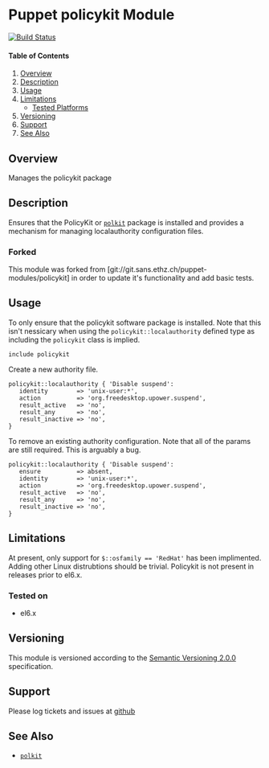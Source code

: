 Puppet policykit Module
=========================

[![Build Status](https://travis-ci.org/jhoblitt/puppet-policykit.png)](https://travis-ci.org/jhoblitt/puppet-policykit)


#### Table of Contents

1. [Overview](#overview)
2. [Description](#description)
3. [Usage](#usage)
4. [Limitations](#limitations)
    * [Tested Platforms](#tested-platforms)
5. [Versioning](#versioning)
6. [Support](#support)
7. [See Also](#see-also)


Overview
--------

Manages the policykit package


Description
-----------

Ensures that the PolicyKit or
[`polkit`](http://www.freedesktop.org/wiki/Software/polkit/) package is
installed and provides a mechanism for managing localauthority configuration
files.

### Forked

This module was forked from [git://git.sans.ethz.ch/puppet-modules/policykit]
in order to update it's functionality and add basic tests.


Usage
-----

To only ensure that the policykit software package is installed.  Note that
this isn't nessicary when using the `policykit::localauthority` defined type as
including the `policykit` class is implied.

```puppet
include policykit
```

Create a new authority file.

```puppet
policykit::localauthority { 'Disable suspend':
   identity        => 'unix-user:*',
   action          => 'org.freedesktop.upower.suspend',
   result_active   => 'no',
   result_any      => 'no',
   result_inactive => 'no',
}
```

To remove an existing authority configuration. Note that all of the params are
still required.  This is arguably a bug.

```puppet
policykit::localauthority { 'Disable suspend':
   ensure          => absent,
   identity        => 'unix-user:*',
   action          => 'org.freedesktop.upower.suspend',
   result_active   => 'no',
   result_any      => 'no',
   result_inactive => 'no',
}
```


Limitations
-----------

At present, only support for `$::osfamily == 'RedHat'` has been implimented.
Adding other Linux distrubtions should be trivial.  Policykit is not present in
releases prior to el6.x.

### Tested on

 * el6.x


Versioning
----------

This module is versioned according to the [Semantic Versioning
2.0.0](http://semver.org/spec/v2.0.0.html) specification.


Support
-------

Please log tickets and issues at
[github](https://github.com/jhoblitt/puppet-policykit/issues)


See Also
--------

 * [`polkit`](http://www.freedesktop.org/wiki/Software/polkit/)

